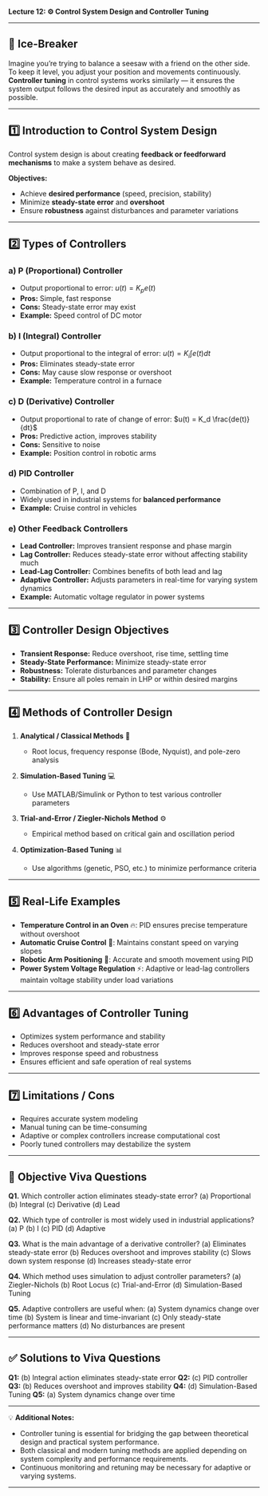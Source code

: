 **Lecture 12: ⚙️ Control System Design and Controller Tuning**

---

## **🧩 Ice-Breaker**

Imagine you’re trying to balance a seesaw with a friend on the other side. To keep it level, you adjust your position and movements continuously. **Controller tuning** in control systems works similarly — it ensures the system output follows the desired input as accurately and smoothly as possible.

---

## **1️⃣ Introduction to Control System Design**

Control system design is about creating **feedback or feedforward mechanisms** to make a system behave as desired.

**Objectives:**

* Achieve **desired performance** (speed, precision, stability)
* Minimize **steady-state error** and **overshoot**
* Ensure **robustness** against disturbances and parameter variations

---

## **2️⃣ Types of Controllers**

### **a) P (Proportional) Controller**

* Output proportional to error: $u(t) = K_p e(t)$
* **Pros:** Simple, fast response
* **Cons:** Steady-state error may exist
* **Example:** Speed control of DC motor

### **b) I (Integral) Controller**

* Output proportional to the integral of error: $u(t) = K_i \int e(t) dt$
* **Pros:** Eliminates steady-state error
* **Cons:** May cause slow response or overshoot
* **Example:** Temperature control in a furnace

### **c) D (Derivative) Controller**

* Output proportional to rate of change of error: $u(t) = K_d \frac{de(t)}{dt}$
* **Pros:** Predictive action, improves stability
* **Cons:** Sensitive to noise
* **Example:** Position control in robotic arms

### **d) PID Controller**

* Combination of P, I, and D
* Widely used in industrial systems for **balanced performance**
* **Example:** Cruise control in vehicles

### **e) Other Feedback Controllers**

* **Lead Controller:** Improves transient response and phase margin
* **Lag Controller:** Reduces steady-state error without affecting stability much
* **Lead-Lag Controller:** Combines benefits of both lead and lag
* **Adaptive Controller:** Adjusts parameters in real-time for varying system dynamics
* **Example:** Automatic voltage regulator in power systems

---

## **3️⃣ Controller Design Objectives**

* **Transient Response:** Reduce overshoot, rise time, settling time
* **Steady-State Performance:** Minimize steady-state error
* **Robustness:** Tolerate disturbances and parameter changes
* **Stability:** Ensure all poles remain in LHP or within desired margins

---

## **4️⃣ Methods of Controller Design**

1. **Analytical / Classical Methods** 📝

   * Root locus, frequency response (Bode, Nyquist), and pole-zero analysis

2. **Simulation-Based Tuning** 💻

   * Use MATLAB/Simulink or Python to test various controller parameters

3. **Trial-and-Error / Ziegler-Nichols Method** ⚙️

   * Empirical method based on critical gain and oscillation period

4. **Optimization-Based Tuning** 📊

   * Use algorithms (genetic, PSO, etc.) to minimize performance criteria

---

## **5️⃣ Real-Life Examples**

* **Temperature Control in an Oven** 🔥: PID ensures precise temperature without overshoot
* **Automatic Cruise Control** 🚗: Maintains constant speed on varying slopes
* **Robotic Arm Positioning** 🤖: Accurate and smooth movement using PID
* **Power System Voltage Regulation** ⚡: Adaptive or lead-lag controllers maintain voltage stability under load variations

---

## **6️⃣ Advantages of Controller Tuning**

* Optimizes system performance and stability
* Reduces overshoot and steady-state error
* Improves response speed and robustness
* Ensures efficient and safe operation of real systems

---

## **7️⃣ Limitations / Cons**

* Requires accurate system modeling
* Manual tuning can be time-consuming
* Adaptive or complex controllers increase computational cost
* Poorly tuned controllers may destabilize the system

---

## **🎯 Objective Viva Questions**

**Q1.** Which controller action eliminates steady-state error?
(a) Proportional
(b) Integral
(c) Derivative
(d) Lead

**Q2.** Which type of controller is most widely used in industrial applications?
(a) P
(b) I
(c) PID
(d) Adaptive

**Q3.** What is the main advantage of a derivative controller?
(a) Eliminates steady-state error
(b) Reduces overshoot and improves stability
(c) Slows down system response
(d) Increases steady-state error

**Q4.** Which method uses simulation to adjust controller parameters?
(a) Ziegler-Nichols
(b) Root Locus
(c) Trial-and-Error
(d) Simulation-Based Tuning

**Q5.** Adaptive controllers are useful when:
(a) System dynamics change over time
(b) System is linear and time-invariant
(c) Only steady-state performance matters
(d) No disturbances are present

---

## **✅ Solutions to Viva Questions**

**Q1:** (b) Integral action eliminates steady-state error
**Q2:** (c) PID controller
**Q3:** (b) Reduces overshoot and improves stability
**Q4:** (d) Simulation-Based Tuning
**Q5:** (a) System dynamics change over time

---

💡 **Additional Notes:**

* Controller tuning is essential for bridging the gap between theoretical design and practical system performance.
* Both classical and modern tuning methods are applied depending on system complexity and performance requirements.
* Continuous monitoring and retuning may be necessary for adaptive or varying systems.

---
